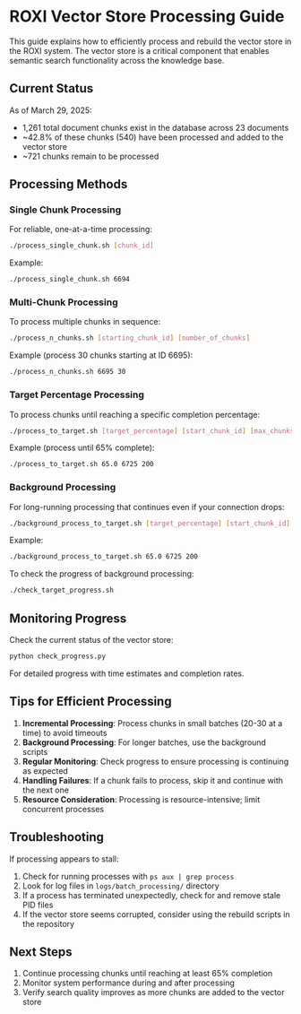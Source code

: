 # ROXI Vector Store Processing Guide

This guide explains how to efficiently process and rebuild the vector store in the ROXI system. The vector store is a critical component that enables semantic search functionality across the knowledge base.

## Current Status

As of March 29, 2025:
- 1,261 total document chunks exist in the database across 23 documents
- ~42.8% of these chunks (540) have been processed and added to the vector store
- ~721 chunks remain to be processed

## Processing Methods

### Single Chunk Processing

For reliable, one-at-a-time processing:

```bash
./process_single_chunk.sh [chunk_id]
```

Example:
```bash
./process_single_chunk.sh 6694
```

### Multi-Chunk Processing

To process multiple chunks in sequence:

```bash
./process_n_chunks.sh [starting_chunk_id] [number_of_chunks]
```

Example (process 30 chunks starting at ID 6695):
```bash
./process_n_chunks.sh 6695 30
```

### Target Percentage Processing

To process chunks until reaching a specific completion percentage:

```bash
./process_to_target.sh [target_percentage] [start_chunk_id] [max_chunks]
```

Example (process until 65% complete):
```bash
./process_to_target.sh 65.0 6725 200
```

### Background Processing

For long-running processing that continues even if your connection drops:

```bash
./background_process_to_target.sh [target_percentage] [start_chunk_id] [max_chunks]
```

Example:
```bash
./background_process_to_target.sh 65.0 6725 200
```

To check the progress of background processing:

```bash
./check_target_progress.sh
```

## Monitoring Progress

Check the current status of the vector store:

```bash
python check_progress.py
```

For detailed progress with time estimates and completion rates.

## Tips for Efficient Processing

1. **Incremental Processing**: Process chunks in small batches (20-30 at a time) to avoid timeouts
2. **Background Processing**: For longer batches, use the background scripts
3. **Regular Monitoring**: Check progress to ensure processing is continuing as expected
4. **Handling Failures**: If a chunk fails to process, skip it and continue with the next one
5. **Resource Consideration**: Processing is resource-intensive; limit concurrent processes

## Troubleshooting

If processing appears to stall:

1. Check for running processes with `ps aux | grep process`
2. Look for log files in `logs/batch_processing/` directory
3. If a process has terminated unexpectedly, check for and remove stale PID files
4. If the vector store seems corrupted, consider using the rebuild scripts in the repository

## Next Steps

1. Continue processing chunks until reaching at least 65% completion
2. Monitor system performance during and after processing
3. Verify search quality improves as more chunks are added to the vector store